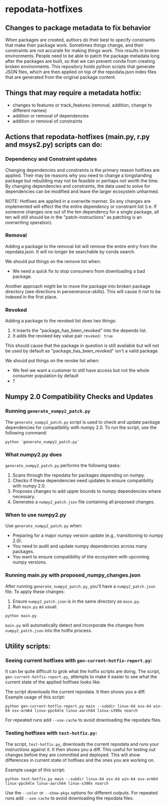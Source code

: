 # repodata-hotfixes
## Changes to package metadata to fix behavior

When packages are created, authors do their best to specify constraints that make their package work. Sometimes things change, and their constraints are not accurate for making things work. This results in broken environments. People need to be able to patch the package metadata long after the packages are built, so that we can prevent conda from creating broken environments. This repository holds python scripts that generate JSON files, which are then applied on top of the repodata.json index files that are generated from the original package content.

## Things that may require a metadata hotfix:

* changes to features or track_features (removal, addition, change to different names)
* addition or removal of dependencies
* addition or removal of constraints

## Actions that repodata-hotfixes (main.py, r.py and msys2.py) scripts can do:

### Dependency and Constraint updates

Changing dependencies and constraints is the primary reason hotfixes are applied. Their
may be reasons why you need to change a longstanding package but rebuilding may not be
feasible or perhaps not worth the time. By changing dependencies and constraints,
the data used to solve for dependencies can be modified and leave the larger ecosystem
unharmed.

NOTE: Hotfixes are applied in a overwrite manner. So any changes are implemented
will effect the the entire dependency or constraint list (i.e. If someone
changes one out of the ten dependency for a single package, all ten will still should be in the
"patch-instructions" as patching is an overwriting operation).

### Removal

Adding a package to the removal list will remove the entire entry from the repodata.json. It will no longer be searchable by conda search.

We should put things on the remove list when:
- We need a quick fix to stop consumers from downloading a bad package.

Another approach might be to move the package into broken package directory (see directions in perseverance-skills). This will cause it not to be indexed in the first place.

### Revoked

Adding a package to the revoked list does two things:
1. It inserts the "package_has_been_revoked" into the depends list.
2. It adds the revoked key value pair `revoked: true`

This should cause that the package in question is still available but will not be used by default as "package_has_been_revoked" isn't a valid package.

We should put things on the revoke list when:
- We feel we want a customer to still have access but not the whole consumer population by default
- ?

## Numpy 2.0 Compatibility Checks and Updates

### Running `generate_numpy2_patch.py`

The `generate_numpy2_patch.py` script is used to check and update package dependencies for compatibility with numpy 2.0. To run the script, use the following command:

```
python `generate_numpy2_patch.py`
```

### What numpy2.py does

`generate_numpy2_patch.py` performs the following tasks:
1. Scans through the repodata for packages depending on numpy.
2. Checks if these dependencies need updates to ensure compatibility with numpy 2.0.
3. Proposes changes to add upper bounds to numpy dependencies where necessary.
4. Generates a `numpy2_patch.json` file containing all proposed changes.

### When to use numpy2.py

Use `generate_numpy2_patch.py` when:
- Preparing for a major numpy version update (e.g., transitioning to numpy 2.0).
- You need to audit and update numpy dependencies across many packages.
- You want to ensure compatibility of the ecosystem with upcoming numpy versions.

### Running main.py with proposed_numpy_changes.json

After running `generate_numpy2_patch.py`, you'll have a `numpy2_patch.json` file. To apply these changes:

1. Ensure `numpy2_patch.json` is in the same directory as `main.py`.
2. Run `main.py` as usual:

```
python main.py
```

`main.py` will automatically detect and incorporate the changes from `numpy2_patch.json` into the hotfix process.

## Utility scripts:

### Seeing current hotfixes with `gen-current-hotfix-report.py`:

It can be quite difficult to grok what the hotfix scripts are doing. The script, `gen-current-hotfix-report.py`, attempts to make it easier to see what the current state of the applied hotfixes looks like.

The script downloads the current repodata. It then shows you a diff. Example usage of this script:

```
python gen-current-hotfix-report.py main --subdir linux-64 osx-64 win-64 osx-arm64 linux-ppc64le linux-aarch64 linux-s390x noarch
```

For repeated runs add `--use-cache` to avoid downloading the repodata files.

### Testing hotfixes with `test-hotfix.py`:

The script, `test-hotfix.py`, downloads the current repodata and runs your instructions against it. It then shows you a diff.
This useful for testing out changes before they are committed and deployed. This will show differences in current state of hotfixes
and the ones you are working on.

Example usage of this script:

```
python test-hotfix.py main --subdir linux-64 osx-64 win-64 osx-arm64 linux-ppc64le linux-aarch64 linux-s390x noarch
```

Use the `--color` or `--show-pkgs` options for different outputs.
For repeated runs add `--use-cache` to avoid downloading the repodata files.